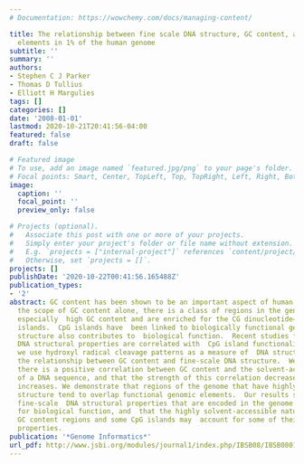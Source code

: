 ```yaml
---
# Documentation: https://wowchemy.com/docs/managing-content/

title: The relationship between fine scale DNA structure, GC content, and functional
  elements in 1% of the human genome
subtitle: ''
summary: ''
authors:
- Stephen C J Parker
- Thomas D Tullius
- Elliott H Margulies
tags: []
categories: []
date: '2008-01-01'
lastmod: 2020-10-21T20:41:56-04:00
featured: false
draft: false

# Featured image
# To use, add an image named `featured.jpg/png` to your page's folder.
# Focal points: Smart, Center, TopLeft, Top, TopRight, Left, Right, BottomLeft, Bottom, BottomRight.
image:
  caption: ''
  focal_point: ''
  preview_only: false

# Projects (optional).
#   Associate this post with one or more of your projects.
#   Simply enter your project's folder or file name without extension.
#   E.g. `projects = ["internal-project"]` references `content/project/deep-learning/index.md`.
#   Otherwise, set `projects = []`.
projects: []
publishDate: '2020-10-22T00:41:56.165488Z'
publication_types:
- '2'
abstract: GC content has been shown to be an important aspect of human genomic function.  Extending  beyond
  the scope of GC content alone, there is a class of regions in the genome that have
  especially  high GC content and are enriched for the CG dinucleotide—called CpG
  islands.  CpG islands have  been linked to biologically functional genomic elements.  DNA
  structure also contributes to  biological function.  Recent studies found that some
  DNA structural properties are correlated with  CpG island functionality [5, 14].  Here,
  we use hydroxyl radical cleavage patterns as a measure of  DNA structure, to explore
  the relationship between GC content and fine-scale DNA structure.  We  show that
  there is a positive correlation between GC content and the solvent-accessible structural  properties
  of a DNA sequence, and that the strength of this correlation decreases as genomic  resolution
  increases. We demonstrate that regions of the genome that have highly solvent-accessible  DNA
  structure tend to overlap functional genomic elements.  Our results suggest that
  fine-scale  DNA structural properties that are encoded in the genome are important
  for biological function, and  that the highly solvent-accessible nature of high
  GC content regions and some CpG islands may  account for some of their functional
  properties.
publication: '*Genome Informatics*'
url_pdf: http://www.jsbi.org/modules/journal1/index.php/IBSB08/IBSB08017.html
---
```

